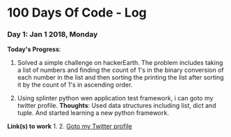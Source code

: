 # 100 Days Of Code - Log

### Day 1: Jan 1 2018, Monday 

**Today's Progress**: 
1. Solved a simple challenge on hackerEarth. The problem includes taking a list of numbers and finding the count of 1's in the binary conversion of each number in the list and then sorting the printing the list after sorting it by the count of 1's in ascending order.

2. Using splinter python wen application test framework, i can goto my twitter profile.
**Thoughts**: Used data structures including list, dict and tuple. And started learning a new python framework.

**Link(s) to work**
1. 
2. [Goto my Twitter profile](https://github.com/basithamid/goto-my-twitter-profile)


